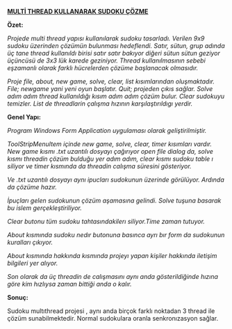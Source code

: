 <p class="unchanged rich-diff-level-one"><span style="text-decoration: underline;"><strong>MULTİ THREAD KULLANARAK SUDOKU &Ccedil;&Ouml;ZME</strong></span></p>
<p class="unchanged rich-diff-level-one"><strong>&Ouml;zet:</strong></p>
<p class="unchanged rich-diff-level-one"><em>Projede multi thread yapısı kullanılarak sudoku tasarladı. Verilen 9x9 sudoku &uuml;zerinden &ccedil;&ouml;z&uuml;m&uuml;n bulunması hedeflendi. Satır, s&uuml;tun, grup adında &uuml;&ccedil; tane thread kullanıldı birisi satır satır bakıyor diğeri s&uuml;tun s&uuml;tun geziyor &uuml;&ccedil;&uuml;nc&uuml;s&uuml; de 3x3 l&uuml;k karede geziniyor. Thread kullanılmasının sebebi eşzamanlı olarak farklı h&uuml;crelerden &ccedil;&ouml;z&uuml;me başlanacak olmasıdır.</em></p>
<p class="unchanged rich-diff-level-one"><em>Proje file, about, new game, solve, clear, list kısımlarından oluşmaktadır. File; newgame yani yeni oyun başlatır. Quit; projeden &ccedil;ıkıs sağlar. Solve adım adım thread kullanıldığı kısım adım adım &ccedil;&ouml;z&uuml;m bulur. Clear sudokuyu temizler. List de threadlarin &ccedil;alışma hızının karşılaştırıldıgı yerdir.</em></p>
<p class="unchanged rich-diff-level-one"><strong>Genel Yapı:</strong></p>
<p class="unchanged rich-diff-level-one"><em>Program Windows Form Application uygulaması olarak geliştirilmiştir.</em></p>
<p class="unchanged rich-diff-level-one"><em>ToolStripMenuItem i&ccedil;inde new game, solve, clear, timer kısımları vardır. New game kısmı .txt uzantılı dosyayı &ccedil;ağırıyor open file dialog da, solve kısmı threadin &ccedil;&ouml;z&uuml;m bulduğu yer adım adım, clear kısmı sudoku table ı siliyor ve timer kısmında da threadin calışma s&uuml;resini g&ouml;steriyor.</em></p>
<p class="unchanged rich-diff-level-one"><em>Ve .txt uzantılı dosyayı aynı ipucları sudokunun &uuml;zerinde g&ouml;r&uuml;l&uuml;yor. Ardında da &ccedil;&ouml;z&uuml;me hazır.</em></p>
<p class="unchanged rich-diff-level-one"><em>İpu&ccedil;ları gelen sudokunun &ccedil;&ouml;z&uuml;m aşamasına gelindi. Solve tuşuna basarak bu islem ger&ccedil;ekleştiriliyor.</em></p>
<p class="unchanged rich-diff-level-one"><em>Clear butonu t&uuml;m sudoku tahtasındakilerı siliyor.Time zaman tutuyor.</em></p>
<p class="unchanged rich-diff-level-one"><em>About kısmında sudoku nedır butonuna basınca ayrı bır form da sudokunun kuralları &ccedil;ıkıyor.</em></p>
<p class="unchanged rich-diff-level-one"><em>About kısmında hakkında kısmında projeyı yapan kişiler hakkında iletişim bilgileri yer alıyor.</em></p>
<p class="unchanged rich-diff-level-one"><em>Son olarak da &uuml;&ccedil; threadin de calışmasını aynı anda g&ouml;sterildiğinde hızına g&ouml;re kim hızlıysa zaman bittiği anda o kalır.</em></p>
<p class="unchanged rich-diff-level-one"><strong>Sonu&ccedil;:</strong></p>
<p class="unchanged rich-diff-level-one">Sudoku multıthread projesi , aynı anda bir&ccedil;ok farklı noktadan 3 thread ile &ccedil;&ouml;z&uuml;m sunabilmektedir. Normal sudokulara oranla senkronızasyon sağlar.</p>
<p class="unchanged rich-diff-level-one">&nbsp;</p>
